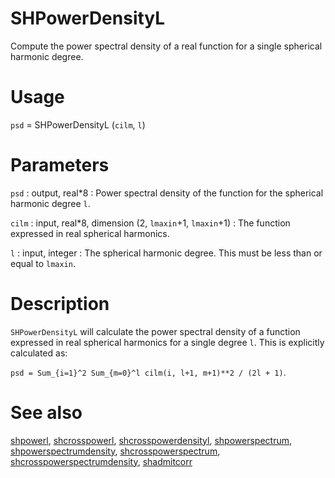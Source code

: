 # SHPowerDensityL

Compute the power spectral density of a real function for a single spherical harmonic degree.

# Usage

`psd` = SHPowerDensityL (`cilm`, `l`)

# Parameters

`psd` : output, real\*8
:   Power spectral density of the function for the spherical harmonic degree `l`.

`cilm` : input, real\*8, dimension (2, `lmaxin`+1, `lmaxin`+1)
:   The function expressed in real spherical harmonics.
	
`l` : input, integer
:   The spherical harmonic degree. This must be less than or equal to `lmaxin`.

# Description

`SHPowerDensityL` will calculate the power spectral density of a function expressed in real spherical harmonics for a single degree `l`. This is explicitly calculated as:

`psd = Sum_{i=1}^2 Sum_{m=0}^l cilm(i, l+1, m+1)**2 / (2l + 1)`.

# See also

[shpowerl](shpowerl.html), [shcrosspowerl](shcrosspowerl.html), [shcrosspowerdensityl](shcrosspowerdensityl.html), [shpowerspectrum](shpowerspectrum.html), [shpowerspectrumdensity](shpowerspectrumdensity.html), [shcrosspowerspectrum](shcrosspowerspectrum.html), [shcrosspowerspectrumdensity](shcrosspowerspectrumdensity.html), [shadmitcorr](shadmitcorr.html)
